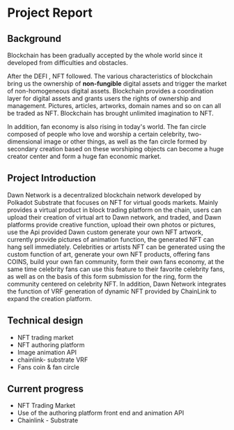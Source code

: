 # Project Report

## Background

Blockchain has been gradually accepted by the whole world since it developed from difficulties and obstacles.

After the DEFI , NFT followed. The various characteristics of blockchain bring us the ownership of **non-fungible** digital assets and trigger the market of non-homogeneous digital assets. Blockchain provides a coordination layer for digital assets and grants users the rights of ownership and management. Pictures, articles, artworks, domain names and so on can all be traded as NFT. Blockchain has brought unlimited imagination to NFT.

In addition, fan economy is also rising in today's world. The fan circle composed of people who love and worship a certain celebrity, two-dimensional image or other things, as well as the fan circle formed by secondary creation based on these worshiping objects can become a huge creator center and form a huge fan economic market.

## Project Introduction

Dawn Network is a decentralized blockchain network developed by Polkadot Substrate that focuses on NFT for virtual goods markets. Mainly provides a virtual product in block trading platform on the chain, users can upload their creation of virtual art to Dawn network, and traded, and Dawn platforms provide creative function, upload their own photos or pictures, use the Api provided Dawn custom generate your own NFT artwork, currently provide pictures of animation function, the generated NFT can hang sell immediately. Celebrities or artists NFT can be generated using the custom function of art, generate your own NFT products, offering fans COINS, build your own fan community, form their own fans economy, at the same time celebrity fans can use this feature to their favorite celebrity fans, as well as on the basis of this form submission for the ring, form the community centered on celebrity NFT. In addition, Dawn Network integrates the function of VRF generation of dynamic NFT provided by ChainLink to expand the creation platform.

## Technical design

- NFT trading market
- NFT authoring platform
- Image animation API
- chainlink- substrate VRF
- Fans coin & fan circle

## Current progress

- NFT Trading Market
- Use of the authoring platform front end and animation API
- Chainlink - Substrate 
